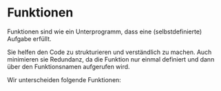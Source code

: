 # Funktionen

Funktionen sind wie ein Unterprogramm, dass eine (selbstdefinierte) Aufgabe erfüllt.

Sie helfen den Code zu strukturieren und verständlich zu machen.
Auch minimieren sie Redundanz, da die Funktion nur einmal definiert und dann über den Funktionsnamen aufgerufen wird. 


Wir unterscheiden folgende Funktionen:

```{tableofcontents}
```